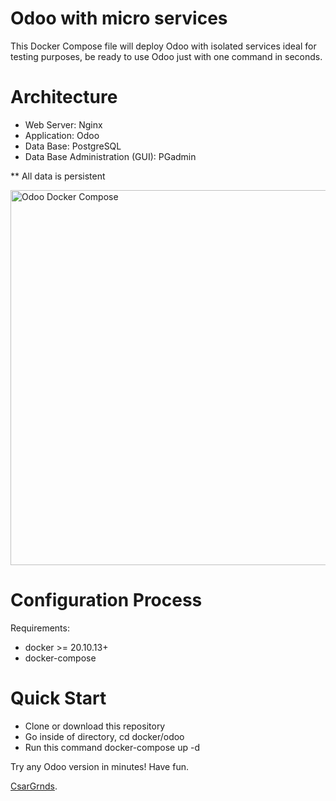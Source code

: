 Odoo with micro services
===
This Docker Compose file will deploy Odoo with isolated services ideal for testing purposes, be ready to use Odoo just with one command in seconds.

Architecture
===

* Web Server: Nginx
* Application: Odoo
* Data Base: PostgreSQL
* Data Base Administration (GUI): PGadmin

** All data is persistent 

<p align="left">
 <img width="600px" src="https://nagsis.com/images/odoo.png" align="center" alt="Odoo Docker Compose" />
</p>


Configuration Process
===

Requirements:

- docker >= 20.10.13+
- docker-compose


Quick Start
===
- Clone or download this repository
- Go inside of directory, cd docker/odoo
- Run this command docker-compose up -d

Try any Odoo version in minutes! Have fun. 

[CsarGrnds](https://csargrnds.com).